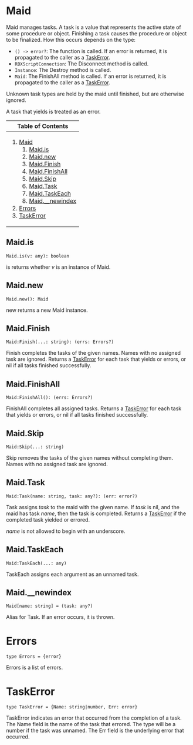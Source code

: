 # Maid
[Maid]: #user-content-maid

Maid manages tasks. A task is a value that represents the active state
of some procedure or object. Finishing a task causes the procedure or object
to be finalized. How this occurs depends on the type:

- `() -> error?`: The function is called. If an error is returned, it is
  propagated to the caller as a [TaskError][TaskError].
- `RBXScriptConnection`: The Disconnect method is called.
- `Instance`: The Destroy method is called.
- `Maid`: The FinishAll method is called. If an error is returned, it is
  propagated to the caller as a [TaskError][TaskError].

Unknown task types are held by the maid until finished, but are otherwise
ignored.

A task that yields is treated as an error.

<table>
<thead><tr><th>Table of Contents</th></tr></thead>
<tbody><tr><td>

1. [Maid][Maid]
	1. [Maid.is][Maid.is]
	2. [Maid.new][Maid.new]
	3. [Maid.Finish][Maid.Finish]
	4. [Maid.FinishAll][Maid.FinishAll]
	5. [Maid.Skip][Maid.Skip]
	6. [Maid.Task][Maid.Task]
	7. [Maid.TaskEach][Maid.TaskEach]
	8. [Maid.\__newindex][Maid.\__newindex]
2. [Errors][Errors]
3. [TaskError][TaskError]

</td></tr></tbody>
</table>

## Maid.is
[Maid.is]: #user-content-maidis
```
Maid.is(v: any): boolean
```

is returns whether *v* is an instance of Maid.

## Maid.new
[Maid.new]: #user-content-maidnew
```
Maid.new(): Maid
```

new returns a new Maid instance.

## Maid.Finish
[Maid.Finish]: #user-content-maidfinish
```
Maid:Finish(...: string): (errs: Errors?)
```

Finish completes the tasks of the given names. Names with no assigned
task are ignored. Returns a [TaskError][TaskError] for each task that yields
or errors, or nil if all tasks finished successfully.

## Maid.FinishAll
[Maid.FinishAll]: #user-content-maidfinishall
```
Maid:FinishAll(): (errs: Errors?)
```

FinishAll completes all assigned tasks. Returns a [TaskError][TaskError]
for each task that yields or errors, or nil if all tasks finished
successfully.

## Maid.Skip
[Maid.Skip]: #user-content-maidskip
```
Maid:Skip(...: string)
```

Skip removes the tasks of the given names without completing them. Names
with no assigned task are ignored.

## Maid.Task
[Maid.Task]: #user-content-maidtask
```
Maid:Task(name: string, task: any?): (err: error?)
```

Task assigns *task* to the maid with the given name. If *task* is nil,
and the maid has task *name*, then the task is completed. Returns a
[TaskError][TaskError] if the completed task yielded or errored.

*name* is not allowed to begin with an underscore.

## Maid.TaskEach
[Maid.TaskEach]: #user-content-maidtaskeach
```
Maid:TaskEach(...: any)
```

TaskEach assigns each argument as an unnamed task.

## Maid.\__newindex
[Maid.\__newindex]: #user-content-maid__newindex
```
Maid[name: string] = (task: any?)
```

Alias for Task. If an error occurs, it is thrown.

# Errors
[Errors]: #user-content-errors
```
type Errors = {error}
```

Errors is a list of errors.

# TaskError
[TaskError]: #user-content-taskerror
```
type TaskError = {Name: string|number, Err: error}
```

TaskError indicates an error that occurred from the completion of a
task. The Name field is the name of the task that errored. The type will be a
number if the task was unnamed. The Err field is the underlying error that
occurred.

